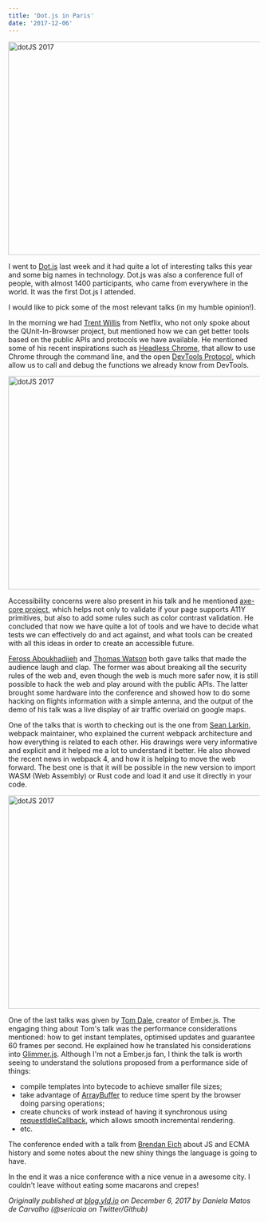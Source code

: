 ```yaml
---
title: 'Dot.js in Paris'
date: '2017-12-06'
---
```


<a data-flickr-embed="true"  href="https://www.flickr.com/photos/97226415@N08/25001894608/in/album-72157689274484261/" title="dotJS 2017"><img src="https://farm5.staticflickr.com/4580/25001894608_36443a8f21_z.jpg" width="640" height="428" alt="dotJS 2017" /></a>

I went to [Dot.js](https://www.dotjs.io/) last week and it had quite a lot of interesting talks this year and some big names in technology. Dot.js was also a conference full of people, with almost 1400 participants, who came from everywhere in the world. It was the first Dot.js I attended.

I would like to pick some of the most relevant talks (in my humble opinion!).

In the morning we had [Trent Willis](https://twitter.com/trentmwillis) from Netflix, who not only spoke about the QUnit-In-Browser project, but mentioned how we can get better tools based on the public APIs and protocols we have available. He mentioned some of his recent inspirations such as [Headless Chrome](https://developers.google.com/web/updates/2017/04/headless-chrome), that allow to use Chrome through the command line, and the open [DevTools Protocol](https://chromedevtools.github.io/devtools-protocol/), which allow us to call and debug the functions we already know from DevTools.

<a data-flickr-embed="true" href="https://www.flickr.com/photos/97226415@N08/37986609285/in/album-72157689274484261/" title="dotJS 2017"><img src="https://farm5.staticflickr.com/4532/37986609285_5c9c3a6db8_z.jpg" width="640" height="428" alt="dotJS 2017" /></a>

Accessibility concerns were also present in his talk and he mentioned [axe-core project](https://www.axe-core.org/), which helps not only to validate if your page supports A11Y primitives, but also to add some rules such as color contrast validation. He concluded that now we have quite a lot of tools and we have to decide what tests we can effectively do and act against, and what tools can be created with all this ideas in order to create an accessible future.

[Feross Aboukhadijeh](https://twitter.com/feross) and [Thomas Watson](https://twitter.com/wa7son) both gave talks that made the audience laugh and clap. The former was about breaking all the security rules of the web and, even though the web is much more safer now, it is still possible to hack the web and play around with the public APIs. The latter brought some hardware into the conference and showed how to do some hacking on flights information with a simple antenna, and the output of the demo of his talk was a live display of air traffic overlaid on google maps.

One of the talks that is worth to checking out is the one from [Sean Larkin](https://twitter.com/TheLarkInn), webpack maintainer, who explained the current webpack architecture and how everything is related to each other. His drawings were very informative and explicit and it helped me a lot to understand it better. He also showed the recent news in webpack 4, and how it is helping to move the web forward. The best one is that it will be possible in the new version to import WASM (Web Assembly) or Rust code and load it and use it directly in your code.

<a data-flickr-embed="true"  href="https://www.flickr.com/photos/97226415@N08/37986564105/in/album-72157689274484261/" title="dotJS 2017"><img src="https://farm5.staticflickr.com/4515/37986564105_6ae02cce90_z.jpg" width="640" height="428" alt="dotJS 2017" /></a>

One of the last talks was given by [Tom Dale](https://twitter.com/tomdale), creator of Ember.js. The engaging thing about Tom's talk was the performance considerations mentioned: how to get instant templates, optimised updates and guarantee 60 frames per second. He explained how he translated his considerations into [Glimmer.js](https://glimmerjs.com/). Although I'm not a Ember.js fan, I think the talk is worth seeing to understand the solutions proposed from a performance side of things:

- compile templates into bytecode to achieve smaller file sizes;
- take advantage of [ArrayBuffer](https://mdn.mozilla.org/en-US/docs/Web/JavaScript/Reference/Global_Objects/ArrayBuffer) to reduce time spent by the browser doing parsing operations;
- create chuncks of work instead of having it synchronous using [requestIdleCallback](https://developer.mozilla.org/en-US/docs/Web/API/Window/requestIdleCallback), which allows smooth incremental rendering.
- etc.

The conference ended with a talk from [Brendan Eich](https://twitter.com/BrendanEich) about JS and ECMA history and some notes about the new shiny things the language is going to have.

In the end it was a nice conference with a nice venue in a awesome city. I couldn't leave without eating some macarons and crepes!

_Originally published at [blog.yld.io](https://blog.yld.io/) on December 6, 2017 by Daniela Matos de Carvalho (@sericaia on Twitter/Github)_
